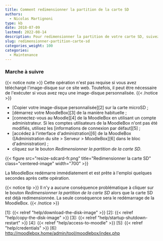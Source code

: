 ```yaml
---
title: Comment redimensionner la partition de la carte SD
authors:
  - Nicolas Martignoni
type: kb
date: 2018-07-09
lastmod: 2022-08-14
description: Pour redimensionner la partition de votre carte SD, suivez ces instructions.
slug: redimensionner-partition-carte-sd
categories_weight: 100
categories:
  - Maintenance
---
```


### Marche à suivre

{{< notice note >}}
Cette opération n'est pas requise si vous avez téléchargé l'image-disque sur ce site web. Toutefois, il peut être nécessaire de l'exécuter si vous avez reçu une image-disque personnalisée.
{{< /notice >}}

- [Copier votre image-disque personnalisée][2] sur la carte microSD ;
- [démarrez votre MoodleBox][3] de la manière habituelle ;
- [connectez-vous au Moodle][4] de la MoodleBox en utilisant un compte administrateur. Si les comptes utilisateurs de la MoodleBox n'ont pas été modifiés, utilisez les [informations de connexion par défaut][5] ;
- [accédez à l'interface d'administration][6] de la MoodleBox ([Administration du site > Serveur > MoodleBox][6] dans le bloc d'administration) ;
- cliquez sur le bouton _Redimensionner la partition de la carte SD_.

{{< figure src="resize-sdcard-fr.png" title="Redimensionner la carte SD" class="centered-image" width="700" >}}

La MoodleBox redémarre immédiatement et est prête à l'emploi quelques secondes après cette opération.

{{< notice tip >}}
Il n'y a aucune conséquence problématique à cliquer sur le bouton _Redimensionner la partition de la carte SD_ alors que la carte SD est déjà redimensionnée. La seule conséquence sera le redémarrage de la MoodleBox.
{{< /notice >}}

 [1]: {{< relref "help/download-the-disk-image" >}}
 [2]: {{< relref "help/copy-the-disk-image" >}}
 [3]: {{< relref "help/startup-shutdown-restart" >}}
 [4]: {{< relref "help/access-to-moodle" >}}
 [5]: {{< relref "help/credentials" >}}
 [6]: http://moodlebox.home/admin/tool/moodlebox/index.php

